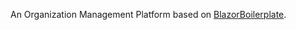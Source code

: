 An Organization Management Platform based on [BlazorBoilerplate](https://github.com/enkodellc/blazorboilerplate/).